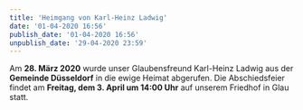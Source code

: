 ```yaml
---
title: 'Heimgang von Karl-Heinz Ladwig'
date: '01-04-2020 16:56'
publish_date: '01-04-2020 16:56'
unpublish_date: '29-04-2020 23:59'
---
```


Am **28. März 2020** wurde unser Glaubensfreund Karl-Heinz Ladwig aus der **Gemeinde Düsseldorf** in die ewige Heimat abgerufen. Die Abschiedsfeier findet am **Freitag, dem 3. April um 14:00 Uhr** auf unserem Friedhof in Glau statt.